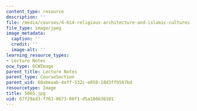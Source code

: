 ```yaml
---
content_type: resource
description: ''
file: /media/courses/4-614-religious-architecture-and-islamic-cultures-fall-2002/67f29ad3f763067300f1d5a186636101_5065.jpg
file_type: image/jpeg
image_metadata:
  caption: ''
  credit: ''
  image-alt: ''
learning_resource_types:
- Lecture Notes
ocw_type: OCWImage
parent_title: Lecture Notes
parent_type: CourseSection
parent_uid: 68abeaab-4eff-532c-e858-18d3ffb567bd
resourcetype: Image
title: 5065.jpg
uid: 67f29ad3-f763-0673-00f1-d5a186636101
---
```

